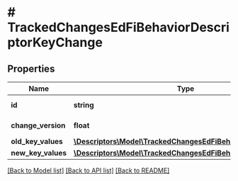 # # TrackedChangesEdFiBehaviorDescriptorKeyChange

## Properties

Name | Type | Description | Notes
------------ | ------------- | ------------- | -------------
**id** | **string** | Resource identifier | [optional]
**change_version** | **float** | Change version | [optional]
**old_key_values** | [**\Descriptors\Model\TrackedChangesEdFiBehaviorDescriptorKey**](TrackedChangesEdFiBehaviorDescriptorKey.md) |  | [optional]
**new_key_values** | [**\Descriptors\Model\TrackedChangesEdFiBehaviorDescriptorKey**](TrackedChangesEdFiBehaviorDescriptorKey.md) |  | [optional]

[[Back to Model list]](../../README.md#models) [[Back to API list]](../../README.md#endpoints) [[Back to README]](../../README.md)
